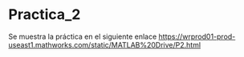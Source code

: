 # Practica_2
Se muestra la práctica en el siguiente enlace https://wrprod01-prod-useast1.mathworks.com/static/MATLAB%20Drive/P2.html
